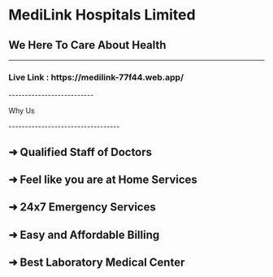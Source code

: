 <h1>MediLink Hospitals Limited</h1>
<h2>We Here To Care About Health</h2>

--------------------------
<h3>Live Link : https://medilink-77f44.web.app/</h3> 
--------------------------



<p>Why Us</p>
----------------------------------
<h2><strong>➜ Qualified Staff of Doctors</strong></h2>
<h2><strong>➜ Feel like you are at Home Services</strong></h2>
<h2><strong>➜ 24x7 Emergency Services</strong></h2>
<h2><strong>➜ Easy and Affordable Billing</strong></h2>
<h2><strong>➜ Best Laboratory Medical Center</strong></h2>